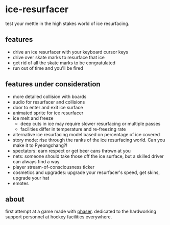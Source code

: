# ice-resurfacer

test your mettle in the high stakes world of ice resurfacing.

## features

- drive an ice resurfacer with your keyboard cursor keys
- drive over skate marks to resurface that ice
- get rid of all the skate marks to be congratulated
- run out of time and you'll be fired

## features under consideration

- more detailed collision with boards
- audio for resurfacer and collisions
- door to enter and exit ice surface
- animated sprite for ice resurfacer
- ice melt and freeze
  - deep cuts in ice may require slower resurfacing or multiple passes
  - facilities differ in temperature and re-freezing rate
- alternative ice resurfacing model based on percentage of ice covered
- story mode: rise through the ranks of the ice resurfacing world. Can you make it to Pyeongchang?!
- spectators: earn respect or get beer cans thrown at you
- nets: someone should take those off the ice surface, but a skilled driver can always find a way
- player stream-of-consciousness ticker
- cosmetics and upgrades: upgrade your resurfacer's speed, get skins, upgrade your hat
- emotes

## about

first attempt at a game made with [phaser](https://phaser.io/). dedicated to the hardworking support personnel at hockey facilities everywhere.
